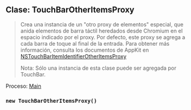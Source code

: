 ## Clase: TouchBarOtherItemsProxy

> Crea una instancia de un "otro proxy de elementos" especial, que anida elementos de barra táctil heredados desde Chromium en el espacio indicado por el proxy. Por defecto, este proxy se agrega a cada barra de toque al final de la entrada. Para obtener más información, consulta los documentos de AppKit en [NSTouchBarItemIdentifierOtherItemsProxy](https://developer.apple.com/documentation/appkit/nstouchbaritemidentifierotheritemsproxy)
> 
> Nota: Sólo una instancia de esta clase puede ser agregada por TouchBar.

Proceso: [Main](../glossary.md#main-process)

### `new TouchBarOtherItemsProxy()`
